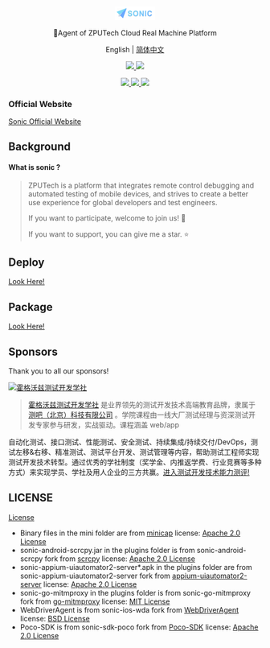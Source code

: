 <p align="center">
  <img width="80px" src="https://raw.githubusercontent.com/SonicCloudOrg/sonic-server/main/logo.png">
</p>
<p align="center">🎉Agent of ZPUTech Cloud Real Machine Platform</p>
<p align="center">
  <span>English |</span>
  <a href="https://github.com/SonicCloudOrg/sonic-agent/blob/main/README_CN.md">  
     简体中文
  </a>
</p>
<p align="center">
  <a href="#">  
    <img src="https://img.shields.io/github/v/release/SonicCloudOrg/sonic-agent?include_prereleases">
  </a>
  <a href="#">  
    <img src="https://img.shields.io/badge/platform-windows|macosx|linux-success">
  </a>
</p>
<p align="center">
  <a href="#">  
    <img src="https://img.shields.io/github/commit-activity/m/SonicCloudOrg/sonic-agent">
  </a>
  <a href="#">  
    <img src="https://img.shields.io/github/downloads/SonicCloudOrg/sonic-agent/total">
  </a>
  <a href="https://github.com/SonicCloudOrg/sonic-server/blob/main/LICENSE">  
    <img src="https://img.shields.io/github/license/SonicCloudOrg/sonic-server?color=green&label=license&logo=license&logoColor=green">
  </a>
</p>

### Official Website

[Sonic Official Website](https://sonic-cloud.cn)

## Background

#### What is sonic ?

> ZPUTech is a platform that integrates remote control debugging and automated testing of mobile devices, and strives to
> create a better use experience for global developers and test engineers.
>
>If you want to participate, welcome to join us! 💪
>
>If you want to support, you can give me a star. ⭐

## Deploy

[Look Here!](https://sonic-cloud.cn/deploy/agent-deploy.html)

## Package

[Look Here!](https://sonic-cloud.cn/contribute?tag=con-agent)

## Sponsors

Thank you to all our sponsors!

[<img src="https://ceshiren.com/uploads/default/original/3X/7/0/70299922296e93e2dcab223153a928c4bfb27df9.jpeg" alt="霍格沃兹测试开发学社" width="500">](https://qrcode.testing-studio.com/f?from=sonic&url=https://ceshiren.com)

> [霍格沃兹测试开发学社](https://qrcode.testing-studio.com/f?from=sonic&url=https://ceshiren.com)
> 是业界领先的测试开发技术高端教育品牌，隶属于[测吧（北京）科技有限公司](http://qrcode.testing-studio.com/f?from=sonic&url=https://www.testing-studio.com)
> 。学院课程由一线大厂测试经理与资深测试开发专家参与研发，实战驱动。课程涵盖 web/app
>
自动化测试、接口测试、性能测试、安全测试、持续集成/持续交付/DevOps，测试左移&右移、精准测试、测试平台开发、测试管理等内容，帮助测试工程师实现测试开发技术转型。通过优秀的学社制度（奖学金、内推返学费、行业竞赛等多种方式）来实现学员、学社及用人企业的三方共赢。[进入测试开发技术能力测评!](https://qrcode.testing-studio.com/f?from=sonic&url=https://ceshiren.com/t/topic/14940)

## LICENSE

[License](LICENSE)

- Binary files in the mini folder are from [minicap](https://github.com/openstf/minicap)
  license: [Apache 2.0 License](licenses/LICENSE.minicap)
- sonic-android-scrcpy.jar in the plugins folder is from sonic-android-scrcpy fork
  from [scrcpy](https://github.com/Genymobile/scrcpy) license: [Apache 2.0 License](licenses/LICENSE.scrcpy)
- sonic-appium-uiautomator2-server*.apk in the plugins folder are from sonic-appium-uiautomator2-server fork
  from [appium-uiautomator2-server](https://github.com/appium/appium-uiautomator2-server)
  license: [Apache 2.0 License](licenses/LICENSE.appium-uiautomator2-server)
- sonic-go-mitmproxy in the plugins folder is from sonic-go-mitmproxy fork
  from [go-mitmproxy](https://github.com/lqqyt2423/go-mitmproxy) license: [MIT License](licenses/LICENSE.go-mitmproxy)
- WebDriverAgent is from sonic-ios-wda fork from [WebDriverAgent](https://github.com/appium/WebDriverAgent)
  license: [BSD License](licenses/LICENSE.WebDriverAgent)
- Poco-SDK is from sonic-sdk-poco fork from [Poco-SDK](https://github.com/AirtestProject/Poco-SDK)
  license: [Apache 2.0 License](licenses/LICENSE.Poco-SDK)
